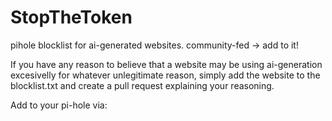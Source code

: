 # StopTheToken
pihole blocklist for ai-generated websites. community-fed -> add to it! 

If you have any reason to believe that a website may be using ai-generation excesivelly for whatever unlegitimate reason, simply add the website to the blocklist.txt and create a pull request explaining your reasoning. 

Add to your pi-hole via:


